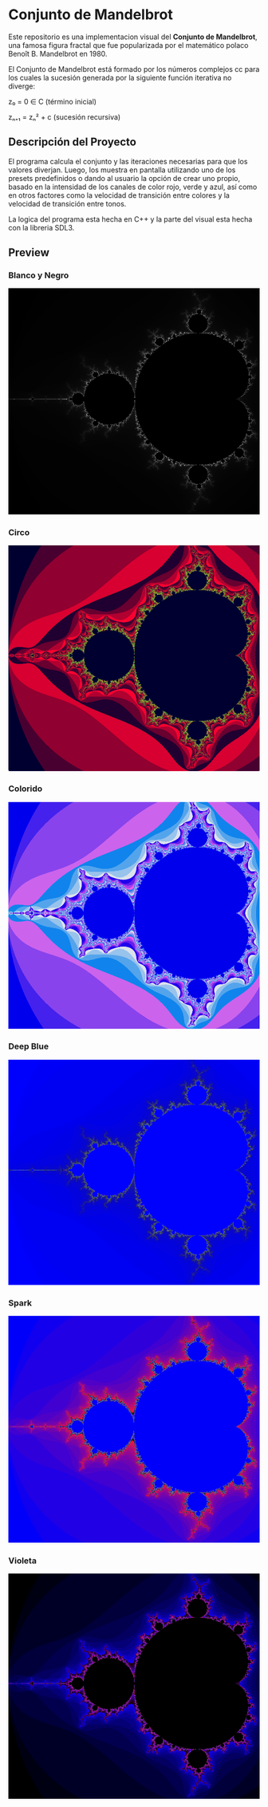 # Conjunto de Mandelbrot

Este repositorio es una implementacion visual del **Conjunto de Mandelbrot**, una famosa figura fractal que fue popularizada por el matemático polaco Benoît B. Mandelbrot en 1980.


El Conjunto de Mandelbrot está formado por los números complejos cc para los cuales la sucesión generada por la siguiente función iterativa no diverge:

z₀ = 0 ∈ C  (término inicial)

zₙ₊₁ = zₙ² + c  (sucesión recursiva)


## Descripción del Proyecto

El programa calcula el conjunto y las iteraciones necesarias para que los valores diverjan. Luego, los muestra en pantalla utilizando uno de los presets predefinidos o dando al usuario la opción de crear uno propio, basado en la intensidad de los canales de color rojo, verde y azul, así como en otros factores como la velocidad de transición entre colores y la velocidad de transición entre tonos.

La logica del programa esta hecha en C++ y la parte del visual esta hecha con la libreria SDL3.

## Preview

### Blanco y Negro
![Blanco Y Negro](https://github.com/TomasCornara/Conjunto-de-Mandelbrot/blob/main/Previews/byn.png?raw=true)

### Circo
![Blanco Y Negro](https://github.com/TomasCornara/Conjunto-de-Mandelbrot/blob/main/Previews/circo.png?raw=true)

### Colorido
![Colorido](https://github.com/TomasCornara/Conjunto-de-Mandelbrot/blob/main/Previews/colorido.png?raw=true)

### Deep Blue
![Deep Blue](https://github.com/TomasCornara/Conjunto-de-Mandelbrot/blob/main/Previews/deepblue.png?raw=true)

### Spark
![spark](https://github.com/TomasCornara/Conjunto-de-Mandelbrot/blob/main/Previews/spark.png?raw=true)

### Violeta
![violeta](https://github.com/TomasCornara/Conjunto-de-Mandelbrot/blob/main/Previews/violeta.png?raw=true)
